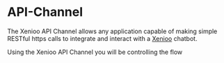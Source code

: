 # API-Channel

The Xenioo API Channel allows any application capable of making simple RESTful https calls to integrate and interact with a <a target='_blank' href='https://www.xenioo.com'>Xenioo</a> chatbot. 

Using the Xenioo API Channel you will be controlling the flow